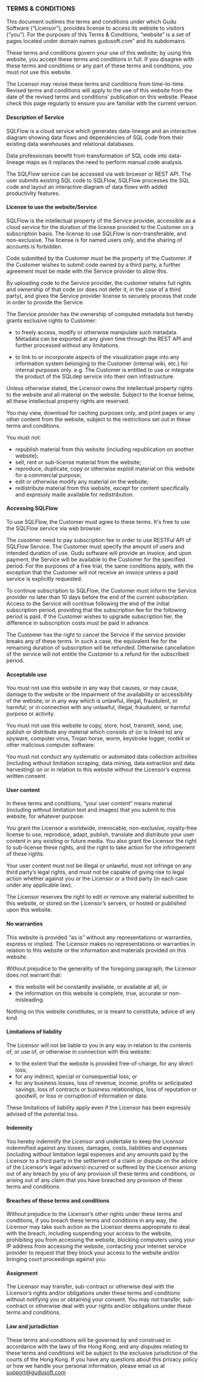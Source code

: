 ### TERMS & CONDITIONS

This document outlines the terms and conditions under which Gudu Software (“Licensor”), provides license to access its website to visitors (“you”). 
For the purposes of this Terms & Conditions, “website” is a set of pages located under domain names gudusoft.com” and its subdomains.
 
These terms and conditions govern your use of this website; by using this website, you accept these terms and conditions in full. 
If you disagree with these terms and conditions or any part of these terms and conditions, you must not use this website. 
 
The Licensor may revise these terms and conditions from time-to-time. Revised terms and conditions 
will apply to the use of this website from the date of the revised terms and conditions’ publication on this website. 
Please check this page regularly to ensure you are familiar with the current version.

#### Description of Service

SQLFlow is a cloud service which generates data-lineage and an interactive diagram showing data flows and dependencies 
of SQL code from their existing data warehouses and relational databases. 

Data professionals benefit from transformation of SQL code into data-lineage maps as it replaces the need to perform manual code analysis.

The SQLFlow service can be accessed via web browser or REST API. The user submits existing SQL code to SQLFlow,
SQLFlow processes the SQL code and layout an interactive diagram of data flows with added productivity features.

#### License to use the website/Service

SQLFlow is the intellectual property of the Service provider, accessible as a cloud service for the duration of the license provided to 
the Customer on a subscription basis. The license to use SQLFlow is non-transferable, and non-exclusive. 
The license is for named users only, and the sharing of accounts is forbidden.

Code submitted by the Customer must be the property of the Customer. If the Customer wishes to submit code owned by a third party, 
a further agreement must be made with the Service provider to allow this. 

By uploading code to the Service provider, the customer retains full rights and ownership of that code (or does not defer it, in the case of a third party), 
and gives the Service provider license to securely process that code in order to provide the Service.

The Service provider has the ownership of computed metadata but hereby grants exclusive rights to Customer:

- to freely access, modify or otherwise manipulate such metadata. Metadata can be exported at any given time through the REST API and further processed without any limitations.

- to link to or incorporate aspects of the visualization page into any information system belonging to the Customer (internal wiki, etc.) for internal purposes only. e.g. 
The Customer is entitled to use or integrate the product of the SQLdep service into their own infrastructure.


Unless otherwise stated, the Licensor owns the intellectual property rights to the website and all material on the website. 
Subject to the license below, all these intellectual property rights are reserved.
 
You may view, download for caching purposes only, and print pages or any other content from the website, 
subject to the restrictions set out in these terms and conditions.  
 
You must not:
- republish material from this website (including republication on another website);
- sell, rent or sub-license material from the website;
- reproduce, duplicate, copy or otherwise exploit material on this website for a commercial purpose;
- edit or otherwise modify any material on the website;
- redistribute material from this website, except for content specifically and expressly made available for redistribution.
	
#### Accessing SQLFlow
To use SQLFlow, the Customer must agree to these terms. It's free to use the SQLFlow service via web browser.

The cusotmer need to pay subscription fee in order to use RESTFul API of SQLFlow Service.
The Customer must specify the amount of users and intended duration of use. Gudu software will provide an invoice, and upon payment, 
the Service will be available to the Customer for the specified period. 
For the purposes of a free trial, the same conditions apply, with the exception that the Customer will not receive an invoice unless a paid service is explicitly requested.

To continue subscription to SQLFlow, the Customer must inform the Service provider no later than 10 days before the end of the current subscription. 
Access to the Service will continue following the end of the initial subscription period, providing that the subscription fee for the following period is paid. 
If the Customer wishes to upgrade subscription tier, the difference in subscription costs must be paid in advance.

The Customer has the right to cancel the Service if the service provider breaks any of these terms. 
In such a case, the equivalent fee for the remaining duration of subscription will be refunded. 
Otherwise cancellation of the service will not entitle the Customer to a refund for the subscribed period.

	
#### Acceptable use
 
You must not use this website in any way that causes, or may cause, damage to the website or the impairment of the availability or accessibility of the website; or in any way which is unlawful, illegal, fraudulent, or harmful; or in connection with any unlawful, illegal, fraudulent, or harmful purpose or activity.
 
You must not use this website to copy, store, host, transmit, send, use, publish or distribute any material which consists of (or is linked to) any spyware, computer virus, Trojan horse, worm, keystroke logger, rootkit or other malicious computer software.
 
You must not conduct any systematic or automated data collection activities (including without limitation scraping, data mining, data extraction and data harvesting) on or in relation to this website without the Licensor’s express written consent.	


#### User content
 
In these terms and conditions, “your user content” means material (including without limitation text and images) that you submit to this website, for whatever purpose.
 
You grant the Licensor a worldwide, irrevocable, non-exclusive, royalty-free license to use, reproduce, adapt, publish, translate and distribute your user content in any existing or future media. You also grant the Licensor the right to sub-license these rights, and the right to take action for the infringement of these rights.
 
Your user content must not be illegal or unlawful, must not infringe on any third party’s legal rights, and must not be capable of giving rise to legal action whether against you or the Licensor or a third party (in each case under any applicable law).  
 
The Licensor reserves the right to edit or remove any material submitted to this website, or stored on the Licensor’s servers, or hosted or published upon this website.
 
#### No warranties
 
This website is provided “as is” without any representations or warranties, express or implied.  The Licensor makes no representations or warranties in relation to this website or the information and materials provided on this website.  
 
Without prejudice to the generality of the foregoing paragraph, the Licensor does not warrant that:
- this website will be constantly available, or available at all; or
- the information on this website is complete, true, accurate or non-misleading.
	
Nothing on this website constitutes, or is meant to constitute, advice of any kind.

#### Limitations of liability
 
The Licensor will not be liable to you in any way in relation to the contents of, or use of, or otherwise in connection with this website:
- to the extent that the website is provided free-of-charge, for any direct loss;
- for any indirect, special or consequential loss; or
- for any business losses, loss of revenue, income, profits or anticipated savings, loss of contracts or business relationships, loss of reputation or goodwill, or loss or corruption of information or data.
	
These limitations of liability apply even if the Licensor has been expressly advised of the potential loss.


#### Indemnity
 
You hereby indemnify the Licensor and undertake to keep the Licensor indemnified against any losses, damages, costs, liabilities and expenses (including without limitation legal expenses and any amounts paid by the Licensor to a third party in the settlement of a claim or dispute on the advice of the Licensor’s legal advisers) incurred or suffered by the Licensor arising out of any breach by you of any provision of these terms and conditions, or arising out of any claim that you have breached any provision of these terms and conditions.

#### Breaches of these terms and conditions
 
Without prejudice to the Licensor’s other rights under these terms and conditions, if you breach these terms and conditions in any way, the Licensor may take such action as the Licensor deems appropriate to deal with the breach, including suspending your access to the website, prohibiting you from accessing the website, blocking computers using your IP address from accessing the website, contacting your internet service provider to request that they block your access to the website and/or bringing court proceedings against you.

#### Assignment
 
The Licensor may transfer, sub-contract or otherwise deal with the Licensor’s rights and/or obligations under these terms and conditions without notifying you or obtaining your consent. You may not transfer, sub-contract or otherwise deal with your rights and/or obligations under these terms and conditions.  


#### Law and jurisdiction
 
These terms and conditions will be governed by and construed in accordance with the laws of the Hong Kong, 
and any disputes relating to these terms and conditions will be subject to the exclusive jurisdiction of the courts of the Hong Kong.
If you have any questions about this privacy policy or how we handle your personal information, please email us at support@gudusoft.com